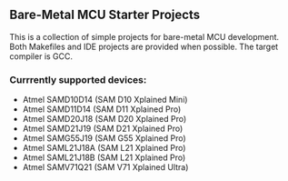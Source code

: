 ## Bare-Metal MCU Starter Projects

This is a collection of simple projects for bare-metal MCU development.
Both Makefiles and IDE projects are provided when possible.
The target compiler is GCC. 

### Currrently supported devices:

* Atmel SAMD10D14 (SAM D10 Xplained Mini)
* Atmel SAMD11D14 (SAM D11 Xplained Pro)
* Atmel SAMD20J18 (SAM D20 Xplained Pro)
* Atmel SAMD21J19 (SAM D21 Xplained Pro)
* Atmel SAMG55J19 (SAM G55 Xplained Pro)
* Atmel SAML21J18A (SAM L21 Xplained Pro)
* Atmel SAML21J18B (SAM L21 Xplained Pro)
* Atmel SAMV71Q21 (SAM V71 Xplained Ultra)
